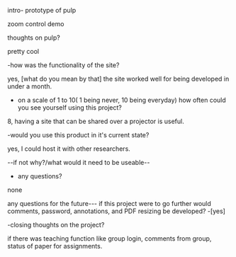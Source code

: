 intro- prototype of pulp

zoom control demo

thoughts on pulp?

pretty cool

-how was the functionality of the site?

yes, [what do you mean by that] the site worked well for being developed in under a month.

- on a scale of 1 to 10( 1 being never, 10 being everyday) how often could you see yourself using this project?

8, having a site that can be shared over a projector is useful.

-would you use this product in it's current state?

  yes, I could host it with other researchers.

  --if not why?/what would it need to be useable--

- any questions?

none

  any questions for the future--- if this project were to go further would comments, password, annotations, and PDF resizing be developed? -[yes]

  -closing thoughts on the project?

 if there was teaching function like group login, comments from group, status of paper for assignments.
